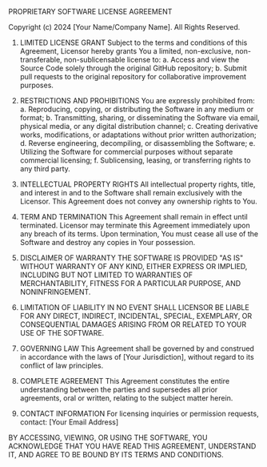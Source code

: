 PROPRIETARY SOFTWARE LICENSE AGREEMENT

Copyright (c) 2024 [Your Name/Company Name]. All Rights Reserved.

1. LIMITED LICENSE GRANT
Subject to the terms and conditions of this Agreement, Licensor hereby grants You a limited, non-exclusive, non-transferable, non-sublicensable license to:
   a. Access and view the Source Code solely through the original GitHub repository;
   b. Submit pull requests to the original repository for collaborative improvement purposes.

2. RESTRICTIONS AND PROHIBITIONS
You are expressly prohibited from:
   a. Reproducing, copying, or distributing the Software in any medium or format;
   b. Transmitting, sharing, or disseminating the Software via email, physical media, or any digital distribution channel;
   c. Creating derivative works, modifications, or adaptations without prior written authorization;
   d. Reverse engineering, decompiling, or disassembling the Software;
   e. Utilizing the Software for commercial purposes without separate commercial licensing;
   f. Sublicensing, leasing, or transferring rights to any third party.

3. INTELLECTUAL PROPERTY RIGHTS
All intellectual property rights, title, and interest in and to the Software shall remain exclusively with the Licensor. This Agreement does not convey any ownership rights to You.

4. TERM AND TERMINATION
This Agreement shall remain in effect until terminated. Licensor may terminate this Agreement immediately upon any breach of its terms. Upon termination, You must cease all use of the Software and destroy any copies in Your possession.

5. DISCLAIMER OF WARRANTY
THE SOFTWARE IS PROVIDED "AS IS" WITHOUT WARRANTY OF ANY KIND, EITHER EXPRESS OR IMPLIED, INCLUDING BUT NOT LIMITED TO WARRANTIES OF MERCHANTABILITY, FITNESS FOR A PARTICULAR PURPOSE, AND NONINFRINGEMENT.

6. LIMITATION OF LIABILITY
IN NO EVENT SHALL LICENSOR BE LIABLE FOR ANY DIRECT, INDIRECT, INCIDENTAL, SPECIAL, EXEMPLARY, OR CONSEQUENTIAL DAMAGES ARISING FROM OR RELATED TO YOUR USE OF THE SOFTWARE.

7. GOVERNING LAW
This Agreement shall be governed by and construed in accordance with the laws of [Your Jurisdiction], without regard to its conflict of law principles.

8. COMPLETE AGREEMENT
This Agreement constitutes the entire understanding between the parties and supersedes all prior agreements, oral or written, relating to the subject matter herein.

9. CONTACT INFORMATION
For licensing inquiries or permission requests, contact: [Your Email Address]

BY ACCESSING, VIEWING, OR USING THE SOFTWARE, YOU ACKNOWLEDGE THAT YOU HAVE READ THIS AGREEMENT, UNDERSTAND IT, AND AGREE TO BE BOUND BY ITS TERMS AND CONDITIONS.

